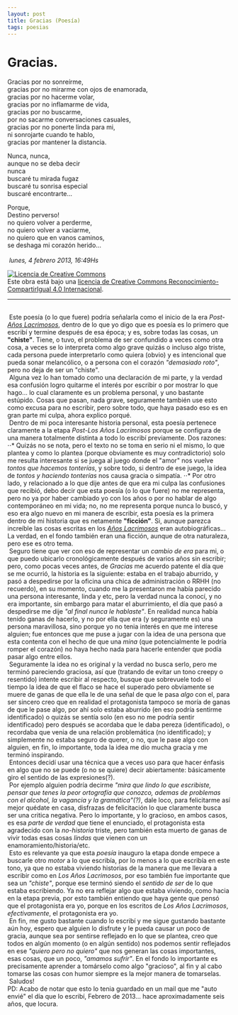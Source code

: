 ```yaml
---
layout: post
title: Gracias (Poesía)
tags: poesias
---
```


# Gracias.

Gracias por no sonreírme,<br/>
gracias por no mirarme con ojos de enamorada,<br/>
gracias por no hacerme volar,<br/>
gracias por no inflamarme de vida,<br/>
gracias por no buscarme,<br/>
por no sacarme conversaciones casuales,<br/>
gracias por no ponerte linda para mi,<br/>
ni sonrojarte cuando te hablo,<br/>
gracias por mantener la distancia.<br/>

Nunca, nunca,<br/>
aunque no se deba decir<br/>
nunca<br/>
buscaré tu mirada fugaz<br/>
buscaré tu sonrisa especial<br/>
buscaré encontrarte...<br/>

Porque,<br/>
Destino perverso!<br/>
no quiero volver a perderme,<br/>
no quiero volver a vaciarme,<br/>
no quiero que en vanos caminos,<br/>
se deshaga mi corazón herido...<br/>
<br/>&nbsp;_lunes, 4 febrero 2013, 16:49Hs_

<a rel="license" href="http://creativecommons.org/licenses/by-sa/4.0/"><img alt="Licencia de Creative Commons" style="border-width:0" src="https://i.creativecommons.org/l/by-sa/4.0/88x31.png" /></a><br />Este obra está bajo una <a rel="license" href="http://creativecommons.org/licenses/by-sa/4.0/">licencia de Creative Commons Reconocimiento-CompartirIgual 4.0 Internacional</a>.

---
<br/>&nbsp;Este poesía (o lo que fuere) podría señalarla como el inicio de la era _Post_-[_Años Lacrimosos_](https://calevin.github.io/Sobre-Los-A%C3%B1os-Lacrimosos/), dentro de lo que yo digo que es poesía es lo primero que escribí y termine después de esa época; y es, sobre todas las cosas, un **"chiste"**. Tiene, o tuvo, el problema de ser confundido a veces como otra cosa, a veces se lo interpreta como algo grave quizás o incluso algo triste,  cada persona puede interpretarlo como quiera (obvio) y es intencional que pueda sonar melancólico, o a persona con el corazón _"demasiado roto"_, pero no deja de ser un "chiste".<br/>&nbsp;Alguna vez lo han tomado como una declaración de mi parte, y la verdad esa confusión logro quitarme el interés por escribir o por mostrar lo que hago... lo cual claramente es un problema personal, y uno bastante estúpido. Cosas que pasan, nada grave, seguramente también use esto como excusa para no escribir, pero sobre todo, que haya pasado eso es en gran parte mi culpa, ahora explico porqué.<br/>&nbsp;Dentro de mi poca interesante historia personal, esta poesía pertenece claramente a la etapa _Post-Los Años Lacrimosos_ porque se configura de una manera totalmente distinta a todo lo escribí previamente. Dos razones: 
⋅⋅* Quizás no se nota, pero el texto no se toma en serio ni el mismo, lo que plantea y como lo plantea (porque obviamente es muy contradictorio) solo me resulta interesante si se juega al juego donde el "amor" nos vuelve _tontos que hacemos tonterías_, y sobre todo, si dentro de ese juego, la idea de _tontos y haciendo tonterías_ nos causa gracia o simpatía. 
⋅⋅* Por otro lado, y relacionado a lo que dije antes de que era mi culpa las confusiones que recibió, debo decir que esta poesía (o lo que fuere) no me representa, pero no ya por haber cambiado yo con los años o por no hablar de algo contemporáneo en mi vida; no,  no me representa porque nunca lo buscó, y eso era algo nuevo en mi manera de escribir, esta poesía es la primera dentro de mi historia que es netamente **"ficción"**. Si, aunque parezca increíble las cosas escritas en los [_Años Lacrimosos_](https://calevin.github.io/tag/a%C3%B1os-lacrimosos/) eran autobiográficas... La verdad, en el fondo también eran una ficción, aunque de otra naturaleza, pero ese es otro tema.
<br/>&nbsp;Seguro tiene que ver con eso de representar un _cambio de era_ para mi, o que puedo ubicarlo cronológicamente después de varios años sin escribir; pero, como pocas veces antes, de _Gracias_ me acuerdo patente el día que se me ocurrió, la historia es la siguiente: estaba en el trabajo aburrido, y pasó a despedirse por la oficina una chica de administración o RRHH (no recuerdo), en su momento, cuando me la presentaron me había parecido una persona interesante, linda y etc, pero la verdad nunca la conocí, y no era importante, sin embargo para matar el aburrimiento, el día que pasó a despedirse me dije _"al final nunca le hablaste"_. En realidad nunca había tenido ganas de hacerlo, y no por ella que era (y seguramente es) una persona maravillosa, sino porque yo no tenia interés en que me interese alguien; fue entonces que  me puse a jugar con la idea de una persona que esta contenta con el hecho de que una _mina_ (que potencialmente le podría romper el corazón) no haya hecho nada para hacerle entender que podía pasar algo entre ellos.<br/>&nbsp;Seguramente la idea no es original y la verdad no busca serlo, pero me terminó pareciendo graciosa, así que (tratando de evitar un tono creepy o resentido) intente escribir al respecto, busque que sobrevuele todo el tiempo la idea de que el flaco se hace el superado pero obviamente se muere de ganas de que ella le de una señal de que le pasa _algo_ con el, para ser sincero creo que en realidad el protagonista tampoco se moría de ganas de que le pase algo, por ahí solo estaba aburrido  (en eso podría sentirme identificado) o quizás se sentía solo (en eso no me podría sentir identificado) pero después se acordaba que le daba pereza (identificado), o recordaba que venia de una relación problemática (no identificado); y simplemente no estaba seguro de querer, o no, que le pase algo con alguien, en fin, lo importante, toda la idea me dio mucha gracia y me terminó inspirando.<br/>&nbsp;Entonces decidí usar una técnica que a veces uso para que hacer énfasis en algo que no se puede (o no se quiere) decir abiertamente: básicamente giro el sentido de las expresiones(?).<br/>&nbsp;Por ejemplo alguien podría decirme _"mira que lindo lo que escribiste, pensar que tenes la peor ortografía que conozco, ademas de problemas con el alcohol, la vagancia y la gramática"(?)_, dale loco, para felicitarme así mejor quédate en casa, disfrazas de felicitación lo que claramente busca ser una critica negativa. Pero lo importante, y lo gracioso, en ambos casos, es esa _parte de verdad_ que tiene el enunciado, el protagonista esta agradecido con la _no-historia_ triste, pero también esta muerto de ganas de vivir todas esas cosas _lindas_ que vienen con un enamoramiento/historia/etc.<br/>&nbsp;Esto es relevante ya que esta _poesía_ inauguro la etapa donde empece a buscarle otro _motor_ a lo que escribía, por lo menos a lo que escribía en este tono, ya que no estaba viviendo historias de la manera que me llevara a escribir como en _Los Años Lacrimosos_, por eso también fue importante que sea un _"chiste"_, porque ese terminó siendo el _sentido de ser_ de lo que estaba escribiendo. Ya no era reflejar algo que estaba viviendo, como hacia en la etapa previa, por esto también entiendo que haya gente que pensó que el protagonista era yo, porque en los escritos de _Los Años Lacrimosos_, _efectivamente_, el protagonista era yo.<br/>&nbsp;En fin, me gusto bastante cuando lo escribí y me sigue gustando bastante aún hoy, espero que alguien lo disfrute y le pueda causar un poco de gracia, aunque sea por sentirse reflejado en lo que se plantea, creo que todos en algún momento (o en algún sentido) nos podemos sentir reflejados en ese _"quiero pero no quiero"_ que nos generan las cosas importantes, esas cosas, que un poco, _"amamos sufrir"_. En el fondo lo importante es precisamente aprender a tomárselo como algo "gracioso", al fin y al cabo tomarse las cosas con humor siempre es la mejor manera de tomarselas.
<br/>&nbsp;Saludos!
<br/>PD: Acabo de notar que esto lo tenia guardado en un mail que me "auto envié" el día que lo escribí, Febrero de 2013... hace aproximadamente seis años, que locura.
